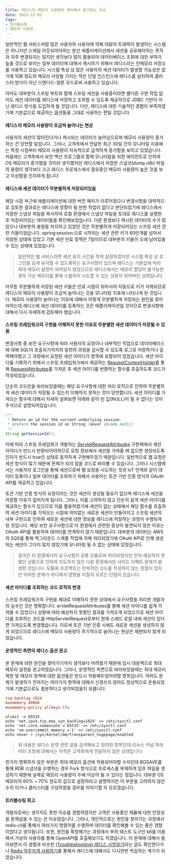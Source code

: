 ```yaml
---
title: 레디스의 메모리 사용량이 계속해서 증가하는 이슈
date: 2022-12-01
tags:
- 트러블슈팅
- 메모리 사용량
---
```


일반적인 웹 서비스처럼 많은 사용자와 사용자에 의해 대량의 트래픽이 발생하는 시스템은 아니지만 스케일 아웃되어야하는 분산 애플리케이션에서 세션을 공유해야하는 목적과 자주 변경되지는 않지만 생각보다 많이 활용되어 데이터베이스 조회에 대한 부하가 높을 것으로 보이는 일부 데이터에 대해서 캐시하기 위해서 레디스라는 인메모리 저장소를 사용하고 있습니다. 시스템 특성 상 많은 사용자의 세션 데이터가 발생할 가능성은 없기에 1GB 정도의 메모리 사양을 가지는 작은 단일 인스턴스에 레디스를 설치하여 클러스터 방식이 아닌 스탠다드-얼론 모드로써 사용하고 있습니다.

아마도 대부분이 스프링 부트와 함께 스프링 세션을 사용중이라면 별다른 구현 작업 없이도 세션 데이터를 레디스에 저장하고 조회할 수 있도록 제공하므로 JDBC 기반이 아닌 레디스 방식을 도입하게 될 것입니다. 다만, 레디스에 대한 기술적인 경험이 부족하였기에 기본값으로 제공하는 옵션들을 그대로 사용하는 편일 것입니다.

#### 레디스의 메모리 사용량이 조금씩 늘어나는 현상
사용자의 세션이 많아진다거나 캐시되는 데이터가 늘어남으로써 메모리 사용량이 증가하는 건 당연할 일입니다. 그러나, 고객측에서 전달한 최근 30일 간의 모니터링 지표에는 특정 시점부터 메모리 사용량이 지속적으로 급격하게 증가함을 보이고 있었습니다. 처음에는 고객측에서 보안 백신 프로그램과 함께 모니터링을 위한 에이전트로 인하여 OS 메모리가 증가했을 것이라 생각했지만 레디스에서 저장한 스냅샷(dump.rdb) 파일의 용량이 생각보다 크고 레디스 프로세스에서 점유중인 메모리 사용량이 높은 것을 보고 이상함을 인지하게 됩니다.

#### 레디스에 세션 데이터가 무분별하게 저장되어있음
해당 시점 부근에 애플리케이션에 대한 버전 패치가 이루어졌으나 변경사항을 대략적으로 검토한 결과로는 레디스에 영향이 될 만한 작업이 없다고 판단되었기에 레디스에서 저장한 스냅샷 파일을 복사하여 로컬 환경에서 스냅샷 파일을 토대로 레디스를 실행한 후 저장되어있는 데이터들을 확인해보았습니다. 다른 환경보다 캐시된 데이터의 수가 많았으나 대부분의 용량을 차지하고 있었던 것은 무분별하게 저장되어있는 스프링 세션 관련 키들이었습니다. spring:session:으로 시작되는 세션 관련 키가 60만개를 넘어서 저장된 상태에 있었고 기본 세션 만료 정책은 7일이므로 대부분의 키들이 오래 남아있을 수 있는 상태에 있었습니다. 

> 일반적인 웹 서비스라면 세션 유지 시간을 작게 설정하겠지만 시스템 특성 상 로그인을 길게 유지할 수 있도록하는 요구사항이 있으며 레디스는 기본값에 따라 최대 메모리 설정이 되어있지 않았으므로 레디스에서는 메모리 할당이 불가능한 경우 가상 메모리를 통해 스왑까지 시도할 수 있는 상황이 되어버린 상태입니다.

아무튼 무분별하게 저장된 세션 키들은 만료 시점이 되어서야 자동으로 키가 삭제되므로 레디스의 메모리 사용량이 조금씩 늘어나는 것을 모니터링 지표에 나타나게 된 것입니다. 메모리 사용량이 늘어나는 이유에 대해서 이렇게 무분별하게 저장되는 원인을 찾아야하는데 레디스에 세션 데이터를 등록하는 것은 애플리케이션일 것이므로 변경사항에 대해서 다시 자세하게 검토해야 했습니다.

#### 스프링 프레임워크의 구현을 이해하지 못한 이유로 무분별한 세션 데이터가 저장될 수 있음
변경사항 중 보안 요구사항에 따라 사용자의 요청이나 내부적인 작업으로 데이터베이스에 대해 SQL이 호출되기까지의 일련의 과정을 감사할 수 있도록 로그로 저장하거나 출력해야했고 그 과정에서 요청된 세션 아이디가 항목에 포함되어 있었습니다. 세션 아이디를 기록하기 위해서 스프링 프레임워크에서 제공하는 [RequestContextHolder](https://github.com/spring-projects/spring-framework/blob/main/spring-web/src/main/java/org/springframework/web/context/request/RequestContextHolder.java)를 통해 [RequestAttributes](https://github.com/spring-projects/spring-framework/blob/main/spring-web/src/main/java/org/springframework/web/context/request/RequestAttributes.java)를 가져온 후 세션 아이디를 반환하는 함수를 호출하도록 코드가 작성되었습니다.

단순히 코드만을 바라보았을때는 해당 요구사항에 대한 처리 로직으로 인하여 무분별하게 세션 데이터가 저장될 수 있는지 이해하지 못하는 것이 당연합니다. 세션 아이디를 가져오는 함수에 대해서 자세히 살펴보면 아래와 같이 빈 값(NULL)이 될 수 없다는 것이 주석으로 설명되어있습니다.

```java
/**
 * Return an id for the current underlying session.
 * @return the session id as String (never {@code null})
 */
String getSessionId();
```

이에 따라 스프링 프레임워크 개발자는 [ServletRequestAttributes](https://github.com/spring-projects/spring-framework/blob/52e967a5256d389f486b0159e05e2656e4411701/spring-web/src/main/java/org/springframework/web/context/request/ServletRequestAttributes.java#L138-L142) 구현체에서 세션 아이디가 반드시 반환되어야하므로 요청 정보에서 세션을 가져올 때 없으면 생성되도록 인자가 반드시 true인 상태로 동작하게 구현해두었기 때문입니다. 일반적으로 웹 요청은 세션 방식이 많기 때문에 문제가 되지 않을 코드로 바라볼 수 있습니다. 그러나 시스템에서는 사용자의 로그인을 통해 세션으로써 웹 요청을 시도하는 것과 IoT 연계와 같이 데이터 등록이나 일부 데이터를 조회하기 위해서 사용하는 토큰 기반 인증 방식의 OAuth API를 제공하고 있습니다.

토큰 기반 인증 방식의 요청이라는 것은 세션이 생성될 필요가 없으며 레디스에 세션을 저장할 이유가 없어지게 됩니다. 그러나, 이를 고려하지 않고 단순히 쉽게 세션 아이디를 제공하는 함수가 있으므로 이를 활용하였기에 세션이 없는 상태에서 해당 함수를 호출하여 세션 아이디를 가져오는 시점에 의미없는 새로운 세션이 만들어지고 스프링 세션의 내부 구현으로 인하여 새로운 세션에 대한 정보를 레디스에 저장하는 과정이 수행되게 된 것입니다. 해당 보안 요구사항으로 타 환경에서 관련된 증상이 발견되지 않은 이유는 OAuth API를 활용하여 데이터를 연계하지 않기 때문입니다. 대부분의 데이터는 AWS의 SQS를 통해 백그라운드 스케줄 작업에 의해 처리되었기에 OAuth API로 인해 생성되는 세션이 그다지 많지 않았기에 모니터링 될 수 없는 상태에 있었습니다.

> 결국은 타 환경에서의 요구사항이 공통 모듈로써 처리되었지만 전혀 예상하지 못했던 상황으로 인하여 의도하지 않은 다른 환경에서만 사이드 이펙트 문제가 발생한 것입니다. 모듈화 프로젝트는 반복적인 코드를 작성하지 않는 장점이 있지만 어떠한 문제가 어디에서 영향을 미칠지 모르는 단점이 있습니다.

#### 세션 아이디를 조회하는 코드 로직의 변경
스프링 프레임워크의 구현을 제대로 이해하지 못한 상태에서 요구사항을 처리한 개발자의 실수인 것은 명확합니다. ervletRequestAttributes를 통해 세션 아이디를 쉽게 가져올 수 있었으나 상황에 따라 예상하지 못했던 결과를 가져오게 되었으므로 세션 아이디를 조회하는 코드를 HttpServletRequest로부터 현재 스레드 로컬 내에 세션이 있다면 가져오도록 변경했습니다. 이로써 토큰 기반 인증 시에도 새로운 세션을 생성하지 않게 되었으므로 레디스에 메모리 사용량이 주기적으로 늘어나는 현상은 재현되지 않게 되었습니다.

#### 운영적인 측면의 레디스 옵션 권고
본 문제에 대한 원인을 찾아가기까지 생각보다 어려웠기 때문에 임시 대응책으로 최대 메모리 설정을 권고하였습니다. 그러나, 운영적인 측면으로 바라보았을때는 최대 메모리 제한 및 메모리 정책에 대한 옵션들은 반드시 적용해두었어야할 항목입니다. 아마도 문제가 발생하기 전까지는 여러가지 항목에 대해서 신경쓰지 않아도 정상적으로 운용되었기에 기본값으로도 충분하다고 생각되었을지 모릅니다.

```conf
tcp-backlog 1024
maxmemory 400mb
maxmemory-policy allkeys-lfu
```

```shell
ulimit -n 65535
echo 'net.ipv4.tcp_max_syn_backlog=1024' >> /etc/sysctl.conf
echo 'net.core.somaxconn = 65535' >> /etc/sysctl.conf
echo 'vm.overcommit_memory = 1' >> /etc/sysctl.conf
echo never > /sys/kernel/mm/transparent_hugepage/enabled
```

> 위 내용은 레디스 운영 관련 글을 검색해보고 정리한 항목인데 리눅스 커널 파라미터 조정에 대해서는 아직은 고객측에게 전달하지 않은 상태입니다. 

한가지 명확하지 않은 부분은 최대 메모리 옵션에 적용되어야할 수치인데 BGSAVE를 통해 RDB 스냅샷을 수행하는 경우 Fork 방식으로 프로세스를 복제하여 덤프 파일을 생성하기 때문에 실제로 메모리 사용량이 두배 이상이 될 수 있다는 점입니다. 대부분 OS 메모리의 60% ~ 70% 정도의 값으로 설정하라고 설명하지만 이 부분을 고려하지 않은 수치 이거나 클러스터를 구성하였을 경우를 이야기할 지 모르겠습니다.

#### 트러블슈팅 회고
개발자로써는 생각지도 못한 이슈를 경험하였지만 고객은 사용중인 제품에 대한 안정성을 문제삼을 수 있는 큰 이슈였습니다. 그러나, 개인적으로는 원인을 찾아가는 과정에서 redis-cli를 통해서 여러가지 명령어를 수행하며 데이터를 확인해볼 수 있는 좋은 경험이었다고 생각됩니다. 또한, 원인을 확정해가는 과정에서 부하 테스트 도구인 k6를 이용해서 가상의 사용자를 통해 OpenAPI를 호출해보기도 하였습니다. 이 문제에 대해서 돌아보면서 이 경험과 비슷한 [(Troubleshooting) 레디스 사망일기](https://perfectacle.github.io/2019/05/29/redis-monitoring/)라는 글도 확인한다거나 [Redis 야무지게 사용하기](https://www.youtube.com/watch?v=92NizoBL4uA)를 통해서 레디스에 대해서도 다시한번 학습하는 계기가 되었습니다. 